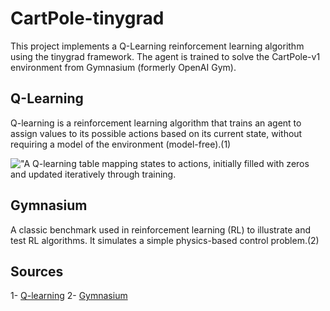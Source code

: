 # CartPole-tinygrad

This project implements a Q-Learning reinforcement learning algorithm using the tinygrad framework. The agent is trained to solve the CartPole-v1 environment from Gymnasium (formerly OpenAI Gym).

## Q-Learning 
Q-learning is a reinforcement learning algorithm that trains an agent to assign values to its possible actions based on its current state, without requiring a model of the environment (model-free).(1)

!["A Q-learning table mapping states to actions, initially filled with zeros and updated iteratively through training.](assets/Q-Learning_matrix_init_and_after_training.png)

## Gymnasium
 A classic benchmark used in reinforcement learning (RL) to illustrate and test RL algorithms. It simulates a simple physics-based control problem.(2)


## Sources 
1- [Q-learning](https://en.wikipedia.org/wiki/Q-learning)
2- [Gymnasium](https://www.bomberbot.com/reinforcement-learning/reinforcement-learning-made-easy-with-gymnasium/)


